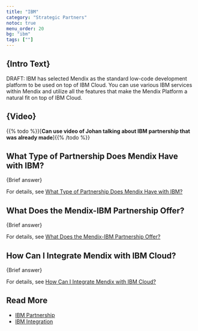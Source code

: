 ```yaml
---
title: "IBM"
category: "Strategic Partners"
notoc: true
menu_order: 20
bg: "ibm"
tags: [""]
---
```


## {Intro Text}

DRAFT: IBM has selected Mendix as the standard low-code development platform to be used on top of IBM Cloud. You can use various IBM services within Mendix and utilize all the features that make the Mendix Platform a natural fit on top of IBM Cloud.

## {Video}

{{% todo %}}[**Can use video of Johan talking about IBM partnership that was already made**]{{% /todo %}}

## What Type of Partnership Does Mendix Have with IBM?

{Brief answer}

For details, see [What Type of Partnership Does Mendix Have with IBM?](ibm-overview#ibm-partnership-type)

## What Does the Mendix-IBM Partnership Offer?

{Brief answer}

For details, see [What Does the Mendix-IBM Partnership Offer?](ibm-overview#ibm-partnership-offer)

## How Can I Integrate Mendix with IBM Cloud?

{Brief answer}

For details, see [How Can I Integrate Mendix with IBM Cloud?](ibm-integration#integrate-with-ibm)

## Read More

* [IBM Partnership](ibm-overview)
* [IBM Integration](ibm-integration)